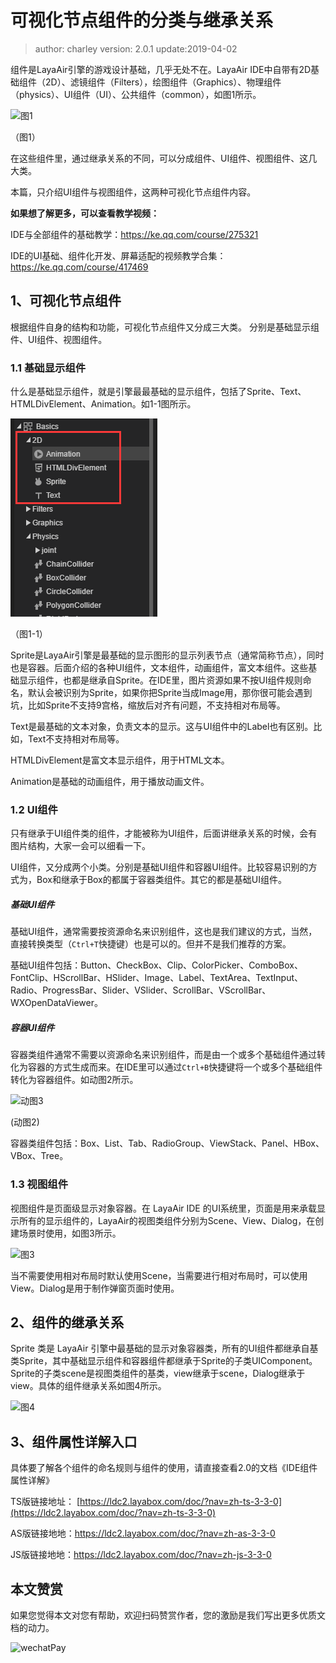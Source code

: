 # 可视化节点组件的分类与继承关系

> author: charley	  version: 2.0.1	update:2019-04-02

组件是LayaAir引擎的游戏设计基础，几乎无处不在。LayaAir IDE中自带有2D基础组件（2D）、滤镜组件（Filters），绘图组件（Graphics）、物理组件（physics）、UI组件（UI）、公共组件（common），如图1所示。

![图1](img/1.png) 

（图1）

在这些组件里，通过继承关系的不同，可以分成组件、UI组件、视图组件、这几大类。

本篇，只介绍UI组件与视图组件，这两种可视化节点组件内容。

**如果想了解更多，可以查看教学视频：**

IDE与全部组件的基础教学：https://ke.qq.com/course/275321

IDE的UI基础、组件化开发、屏幕适配的视频教学合集：https://ke.qq.com/course/417469



## 1、可视化节点组件

根据组件自身的结构和功能，可视化节点组件又分成三大类。 分别是基础显示组件、UI组件、视图组件。

### 1.1 基础显示组件

什么是基础显示组件，就是引擎最最基础的显示组件，包括了Sprite、Text、HTMLDivElement、Animation。如1-1图所示。

![1-1](img/1-1.png) 

（图1-1）

Sprite是LayaAir引擎是最基础的显示图形的显示列表节点（通常简称节点），同时也是容器。后面介绍的各种UI组件，文本组件，动画组件，富文本组件。这些基础显示组件，也都是继承自Sprite。在IDE里，图片资源如果不按UI组件规则命名，默认会被识别为Sprite，如果你把Sprite当成Image用，那你很可能会遇到坑，比如Sprite不支持9宫格，缩放后对齐有问题，不支持相对布局等。

Text是最基础的文本对象，负责文本的显示。这与UI组件中的Label也有区别。比如，Text不支持相对布局等。

HTMLDivElement是富文本显示组件，用于HTML文本。

Animation是基础的动画组件，用于播放动画文件。

### 1.2 UI组件

只有继承于UI组件类的组件，才能被称为UI组件，后面讲继承关系的时候，会有图片结构，大家一会可以细看一下。

UI组件，又分成两个小类。分别是基础UI组件和容器UI组件。比较容易识别的方式为，Box和继承于Box的都属于容器类组件。其它的都是基础UI组件。

##### 基础UI组件

基础UI组件，通常需要按资源命名来识别组件，这也是我们建议的方式，当然，直接转换类型（`Ctrl+T`快捷键）也是可以的。但并不是我们推荐的方案。

基础UI组件包括：Button、CheckBox、Clip、ColorPicker、ComboBox、FontClip、HScrollBar、HSlider、Image、Label、TextArea、TextInput、Radio、ProgressBar、Slider、VSlider、ScrollBar、VScrollBar、WXOpenDataViewer。

##### 容器UI组件

容器类组件通常不需要以资源命名来识别组件，而是由一个或多个基础组件通过转化为容器的方式生成而来。在IDE里可以通过`Ctrl+B`快捷键将一个或多个基础组件转化为容器组件。如动图2所示。

![动图3](img/2.gif) 

 (动图2)

容器类组件包括：Box、List、Tab、RadioGroup、ViewStack、Panel、HBox、VBox、Tree。

### 1.3 视图组件

视图组件是页面级显示对象容器。在 LayaAir IDE 的UI系统里，页面是用来承载显示所有的显示组件的，LayaAir的视图类组件分别为Scene、View、Dialog，在创建场景时使用，如图3所示。

![图3](img/3.png) 

 当不需要使用相对布局时默认使用Scene，当需要进行相对布局时，可以使用View。Dialog是用于制作弹窗页面时使用。



## 2、组件的继承关系

Sprite 类是 LayaAir 引擎中最基础的显示对象容器类，所有的UI组件都继承自基类Sprite，其中基础显示组件和容器组件都继承于Sprite的子类UIComponent。Sprite的子类scene是视图类组件的基类，view继承于scene，Dialog继承于view。具体的组件继承关系如图4所示。

![图4](img/4.png)



## 3、组件属性详解入口

具体要了解各个组件的命名规则与组件的使用，请直接查看2.0的文档《IDE组件属性详解》

TS版链接地址： [https://ldc2.layabox.com/doc/?nav=zh-ts-3-3-0](https://ldc2.layabox.com/doc/?nav=zh-ts-3-3-0)

AS版链接地地：https://ldc2.layabox.com/doc/?nav=zh-as-3-3-0

JS版链接地地：https://ldc2.layabox.com/doc/?nav=zh-js-3-3-0





## 本文赞赏

如果您觉得本文对您有帮助，欢迎扫码赞赏作者，您的激励是我们写出更多优质文档的动力。

![wechatPay](../../../../wechatPay.jpg) 